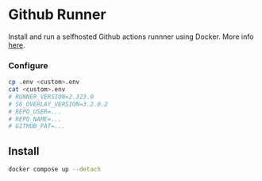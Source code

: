 # Github Runner

Install and run a selfhosted Github actions runnner using Docker.
More info [here](https://docs.github.com/en/actions/hosting-your-own-runners/managing-self-hosted-runners/adding-self-hosted-runners).

### Configure

```sh
cp .env <custom>.env
cat <custom>.env
# RUNNER_VERSION=2.323.0
# S6_OVERLAY_VERSION=3.2.0.2
# REPO_USER=...
# REPO_NAME=...
# GITHUB_PAT=...
```

## Install
```sh
docker compose up --detach
```
